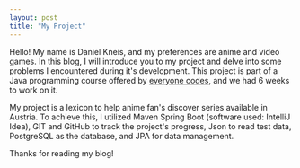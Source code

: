 ```yaml
---
layout: post
title: "My Project"
---
```

Hello! My name is Daniel Kneis, and my preferences are anime and video games. In this blog, I will introduce you to my project and delve into some problems I encountered during it's development. This project is part of a Java programming course offered by  [everyone codes](https://everyonecodes.io/), and we had 6 weeks to work on it.

My project is a lexicon to help anime fan's discover series available in Austria. To achieve this, I utilized Maven Spring Boot (software used: IntelliJ Idea), GIT and GitHub to track the project's progress, Json to read test data, PostgreSQL as the database, and JPA for data management.

Thanks for reading my blog!